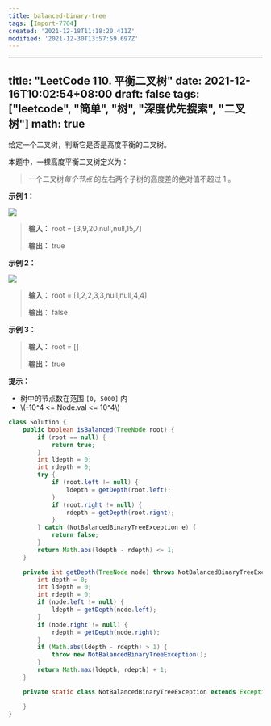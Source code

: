 ```yaml
---
title: balanced-binary-tree
tags: [Import-7704]
created: '2021-12-18T11:18:20.411Z'
modified: '2021-12-30T13:57:59.697Z'
---
```


---
title: "LeetCode 110. 平衡二叉树"
date: 2021-12-16T10:02:54+08:00
draft: false
tags: ["leetcode", "简单", "树", "深度优先搜索", "二叉树"]
math: true
---

给定一个二叉树，判断它是否是高度平衡的二叉树。

本题中，一棵高度平衡二叉树定义为：

> 一个二叉树*每个节点* 的左右两个子树的高度差的绝对值不超过 1 。

<!--more-->

**示例 1：**

![](https://tategotoazarasi.github.io/images/balance_1.jpg)

> **输入：** root = [3,9,20,null,null,15,7]
> 
> **输出：** true

**示例 2：**

![](https://tategotoazarasi.github.io/images/balance_2.jpg)

> **输入：** root = [1,2,2,3,3,null,null,4,4]
> 
> **输出：** false

**示例 3：**

> **输入：** root = []
> 
> **输出：** true

**提示：**

- 树中的节点数在范围 `[0, 5000]` 内
- \\(-10^4 <= Node.val <= 10^4\\)

```java
class Solution {
    public boolean isBalanced(TreeNode root) {
        if (root == null) {
            return true;
        }
        int ldepth = 0;
        int rdepth = 0;
        try {
            if (root.left != null) {
                ldepth = getDepth(root.left);
            }
            if (root.right != null) {
                rdepth = getDepth(root.right);
            }
        } catch (NotBalancedBinaryTreeException e) {
            return false;
        }
        return Math.abs(ldepth - rdepth) <= 1;
    }

    private int getDepth(TreeNode node) throws NotBalancedBinaryTreeException {
        int depth = 0;
        int ldepth = 0;
        int rdepth = 0;
        if (node.left != null) {
            ldepth = getDepth(node.left);
        }
        if (node.right != null) {
            rdepth = getDepth(node.right);
        }
        if (Math.abs(ldepth - rdepth) > 1) {
            throw new NotBalancedBinaryTreeException();
        }
        return Math.max(ldepth, rdepth) + 1;
    }

    private static class NotBalancedBinaryTreeException extends Exception {

    }
}
```
